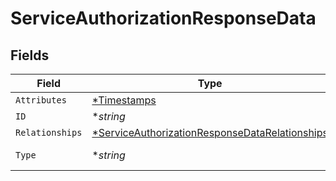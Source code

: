 # ServiceAuthorizationResponseData


## Fields

| Field                                                                                                                  | Type                                                                                                                   | Required                                                                                                               | Description                                                                                                            | Example                                                                                                                |
| ---------------------------------------------------------------------------------------------------------------------- | ---------------------------------------------------------------------------------------------------------------------- | ---------------------------------------------------------------------------------------------------------------------- | ---------------------------------------------------------------------------------------------------------------------- | ---------------------------------------------------------------------------------------------------------------------- |
| `Attributes`                                                                                                           | [*Timestamps](../../models/shared/timestamps.md)                                                                       | :heavy_minus_sign:                                                                                                     | N/A                                                                                                                    |                                                                                                                        |
| `ID`                                                                                                                   | **string*                                                                                                              | :heavy_minus_sign:                                                                                                     | N/A                                                                                                                    | 3krg2uUGZzb2W9Euo4moOY                                                                                                 |
| `Relationships`                                                                                                        | [*ServiceAuthorizationResponseDataRelationships](../../models/shared/serviceauthorizationresponsedatarelationships.md) | :heavy_minus_sign:                                                                                                     | N/A                                                                                                                    |                                                                                                                        |
| `Type`                                                                                                                 | **string*                                                                                                              | :heavy_minus_sign:                                                                                                     | Resource type                                                                                                          |                                                                                                                        |